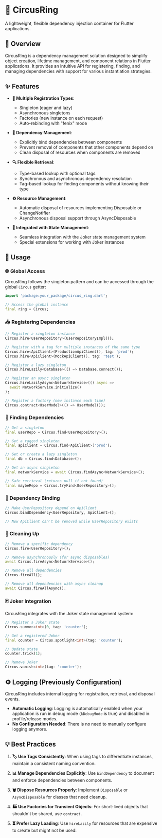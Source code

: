 # 🎪 CircusRing

A lightweight, flexible dependency injection container for Flutter applications.

## 🌟 Overview

CircusRing is a dependency management solution designed to simplify object creation, lifetime management, and component relations in Flutter applications. It provides an intuitive API for registering, finding, and managing dependencies with support for various instantiation strategies.

## ✨ Features

- **🧩 Multiple Registration Types**:
    - Singleton (eager and lazy)
    - Asynchronous singletons
    - Factories (new instance on each request)
    - Auto-rebinding with "fenix" mode

- **🔄 Dependency Management**:
    - Explicitly bind dependencies between components
    - Prevent removal of components that other components depend on
    - Clean disposal of resources when components are removed

- **🔍 Flexible Retrieval**:
    - Type-based lookup with optional tags
    - Synchronous and asynchronous dependency resolution
    - Tag-based lookup for finding components without knowing their type

- **♻️ Resource Management**:
    - Automatic disposal of resources implementing Disposable or ChangeNotifier
    - Asynchronous disposal support through AsyncDisposable

- **🧠 Integrated with State Management**:
    - Seamless integration with the Joker state management system
    - Special extensions for working with Joker instances

## 📝 Usage

### 🌐 Global Access

CircusRing follows the singleton pattern and can be accessed through the global `Circus` getter:

```dart
import 'package:your_package/circus_ring.dart';

// Access the global instance
final ring = Circus;
```

### 📥 Registering Dependencies

```dart
// Register a singleton instance
Circus.hire<UserRepository>(UserRepositoryImpl());

// Register with a tag for multiple instances of the same type
Circus.hire<ApiClient>(ProductionApiClient(), tag: 'prod');
Circus.hire<ApiClient>(MockApiClient(), tag: 'test');

// Register a lazy singleton
Circus.hireLazily<Database>(() => Database.connect());

// Register an async singleton
Circus.hireLazilyAsync<NetworkService>(() async => 
  await NetworkService.initialize()
);

// Register a factory (new instance each time)
Circus.contract<UserModel>(() => UserModel());
```

### 🔎 Finding Dependencies

```dart
// Get a singleton
final userRepo = Circus.find<UserRepository>();

// Get a tagged singleton
final apiClient = Circus.find<ApiClient>('prod');

// Get or create a lazy singleton
final db = Circus.find<Database>();

// Get an async singleton
final networkService = await Circus.findAsync<NetworkService>();

// Safe retrieval (returns null if not found)
final maybeRepo = Circus.tryFind<UserRepository>();
```

### 🔗 Dependency Binding

```dart
// Make UserRepository depend on ApiClient
Circus.bindDependency<UserRepository, ApiClient>();

// Now ApiClient can't be removed while UserRepository exists
```

### 🧹 Cleaning Up

```dart
// Remove a specific dependency
Circus.fire<UserRepository>();

// Remove asynchronously (for async disposables)
await Circus.fireAsync<NetworkService>();

// Remove all dependencies
Circus.fireAll();

// Remove all dependencies with async cleanup
await Circus.fireAllAsync();
```

### 🃏 Joker Integration

CircusRing integrates with the Joker state management system:

```dart
// Register a Joker state
Circus.summon<int>(0, tag: 'counter');

// Get a registered Joker
final counter = Circus.spotlight<int>(tag: 'counter');

// Update state
counter.trick(1); 

// Remove Joker
Circus.vanish<int>(tag: 'counter');
```

## ⚙️ Logging (Previously Configuration)

CircusRing includes internal logging for registration, retrieval, and disposal events.

- **Automatic Logging**: Logging is automatically enabled when your application is run in debug mode (`kDebugMode` is true) and disabled in profile/release modes.
- **No Configuration Needed**: There is no need to manually configure logging anymore.

## 💡 Best Practices

1. **🏷️ Use Tags Consistently**: When using tags to differentiate instances, maintain a consistent naming convention.

2. **📊 Manage Dependencies Explicitly**: Use `bindDependency` to document and enforce dependencies between components.

3. **🗑️ Dispose Resources Properly**: Implement `Disposable` or `AsyncDisposable` for classes that need cleanup.

4. **🏭 Use Factories for Transient Objects**: For short-lived objects that shouldn't be shared, use `contract`.

5. **⏳ Prefer Lazy Loading**: Use `hireLazily` for resources that are expensive to create but might not be used.